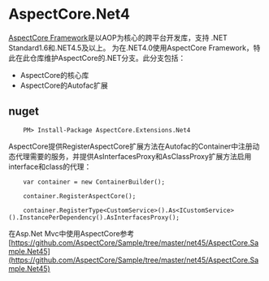 # AspectCore.Net4
[AspectCore Framework](https://github.com/dotnetcore/AspectCore-Framework)是以AOP为核心的跨平台开发库，支持 .NET Standard1.6和.NET4.5及以上。
为在.NET4.0使用AspectCore Framework，特此在此仓库维护AspectCore的.NET分支。此分支包括：
* AspectCore的核心库
* AspectCore的Autofac扩展
## nuget
```
    PM> Install-Package AspectCore.Extensions.Net4
```
AspectCore提供RegisterAspectCore扩展方法在Autofac的Container中注册动态代理需要的服务，并提供AsInterfacesProxy和AsClassProxy扩展方法启用interface和class的代理：
```
    var container = new ContainerBuilder();

    container.RegisterAspectCore();

    container.RegisterType<CustomService>().As<ICustomService>().InstancePerDependency().AsInterfacesProxy();
```
在Asp.Net Mvc中使用AspectCore参考 [https://github.com/AspectCore/Sample/tree/master/net45/AspectCore.Sample.Net45](https://github.com/AspectCore/Sample/tree/master/net45/AspectCore.Sample.Net45)
